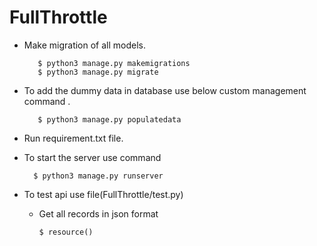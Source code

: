 # FullThrottle

* Make migration of all models.
  ```
     $ python3 manage.py makemigrations
     $ python3 manage.py migrate
  ```
* To add the dummy data in database use below custom management command .
  ```
     $ python3 manage.py populatedata
  ```
* Run requirement.txt file.

* To start the server use command 
    ```
      $ python3 manage.py runserver
    ```
* To test api use file(FullThrottle/test.py)
  - Get all records in json format
       ```
       $ resource()
    
       ```



